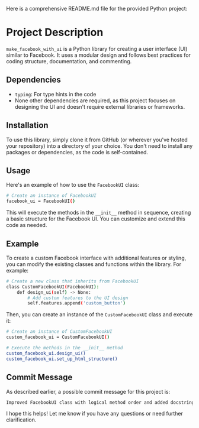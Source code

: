 Here is a comprehensive README.md file for the provided Python project:

**Project Description**
========================

`make_facebook_with_ui` is a Python library for creating a user interface (UI) similar to Facebook. It uses a modular design and follows best practices for coding structure, documentation, and commenting.

**Dependencies**
---------------

*   `typing`: For type hints in the code
*   None other dependencies are required, as this project focuses on designing the UI and doesn't require external libraries or frameworks.

**Installation**
--------------

To use this library, simply clone it from GitHub (or wherever you've hosted your repository) into a directory of your choice. You don't need to install any packages or dependencies, as the code is self-contained.

**Usage**
-----

Here's an example of how to use the `FacebookUI` class:

```bash
# Create an instance of FacebookUI
facebook_ui = FacebookUI()
```

This will execute the methods in the `__init__` method in sequence, creating a basic structure for the Facebook UI. You can customize and extend this code as needed.

**Example**
--------

To create a custom Facebook interface with additional features or styling, you can modify the existing classes and functions within the library. For example:

```bash
# Create a new class that inherits from FacebookUI
class CustomFacebookUI(FacebookUI):
    def design_ui(self) -> None:
        # Add custom features to the UI design
        self.features.append('custom_button')
```

Then, you can create an instance of the `CustomFacebookUI` class and execute it:

```bash
# Create an instance of CustomFacebookUI
custom_facebook_ui = CustomFacebookUI()

# Execute the methods in the __init__ method
custom_facebook_ui.design_ui()
custom_facebook_ui.set_up_html_structure()
```

**Commit Message**
-----------------

As described earlier, a possible commit message for this project is:

```bash
Improved FacebookUI class with logical method order and added docstrings.
```

I hope this helps! Let me know if you have any questions or need further clarification.